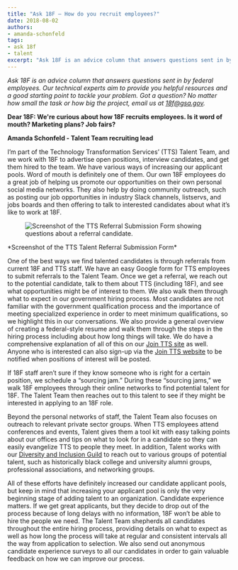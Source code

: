 ```yaml
---
title: "Ask 18F — How do you recruit employees?"
date: 2018-08-02
authors:
- amanda-schonfeld
tags:
- ask 18f
- talent
excerpt: "Ask 18F is an advice column that answers questions sent in by federal employees. In this edition, we’ll talk about how to recruit tech talent in government"
---
```


*Ask 18F is an advice column that answers questions sent in by federal
employees. Our technical experts aim to provide you helpful resources
and a good starting point to tackle your problem. Got a question? No
matter how small the task or how big the project, email us at
[*18f@gsa.gov*](mailto:18f@gsa.gov).*

**Dear 18F: We're curious about how 18F recruits employees. Is it word
of mouth? Marketing plans? Job fairs?**

**Amanda Schonfeld - Talent Team recruiting lead**

I’m part of the Technology Transformation Services’ (TTS) Talent Team,
and we work with 18F to advertise open positions, interview candidates,
and get them hired to the team. We have various ways of increasing our
applicant pools. Word of mouth is definitely one of them. Our own 18F
employees do a great job of helping us promote our opportunities on
their own personal social media networks. They also help by doing
community outreach, such as posting our job opportunities in industry
Slack channels, listservs, and jobs boards and then offering to talk to
interested candidates about what it’s like to work at 18F.

<figure>
  <img src="{{site.baseurl}}/assets/blog/tts-talent/tts-talent-referral-form.jpg" alt="Screenshot of the TTS Referral Submission Form showing questions
  about a referral candidate."/>
</figure>
*Screenshot of the TTS Talent Referral Submission Form*

One of the best ways we find talented candidates is through referrals
from current 18F and TTS staff. We have an easy Google form for TTS
employees to submit referrals to the Talent Team. Once we get a
referral, we reach out to the potential candidate, talk to them about
TTS (including 18F), and see what opportunities might be of interest to
them. We also walk them through what to expect in our government hiring
process. Most candidates are not familiar with the government
qualification process and the importance of meeting specialized
experience in order to meet minimum qualifications, so we highlight this
in our conversations. We also provide a general overview of creating a
federal-style resume and walk them through the steps in the hiring
process including about how long things will take. We do have a
comprehensive explanation of all of this on our [Join TTS
site](https://join.tts.gsa.gov/hiring-process/) as well. Anyone who is
interested can also sign-up via the [Join TTS
website](https://join.tts.gsa.gov/) to be notified when positions of
interest will be posted.

If 18F staff aren’t sure if they know someone who is right for a certain
position, we schedule a “sourcing jam.” During these “sourcing
jams,”
we walk 18F employees through their online networks to find potential
talent for 18F. The Talent Team then reaches out to this talent to see
if they might be interested in applying to an 18F role.

Beyond the personal networks of staff, the Talent Team also focuses on
outreach to relevant private sector groups. When TTS employees attend
conferences and events, Talent gives them a tool kit with easy talking points about our offices and tips on what to look for in a candidate
so they can easily evangelize TTS to people they meet. In addition, Talent works with
our [Diversity and Inclusion
Guild](https://handbook.18f.gov/working-groups-and-guilds-101/) to
reach out to various groups of potential talent, such as historically
black college and university alumni groups, professional associations,
and networking groups.

All of these efforts have definitely increased our candidate applicant
pools, but keep in mind that increasing your applicant pool is only the
very beginning stage of adding talent to an organization. Candidate
experience matters. If we get great applicants, but they decide to drop
out of the process because of long delays with no information, 18F won’t
be able to hire the people we need. The Talent Team shepherds all
candidates throughout the entire hiring process, providing details on
what to expect as well as how long the process will take at regular and
consistent intervals all the way from application to selection. We also
send out anonymous candidate experience surveys to all our candidates in
order to gain valuable feedback on how we can improve our process.
